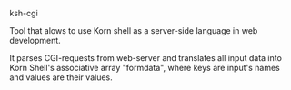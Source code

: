 ksh-cgi

Tool that alows to use Korn shell as a server-side language in web development.

It parses CGI-requests from web-server and translates all input data into Korn Shell's
associative array "formdata", where keys are input's names and values are their values.
